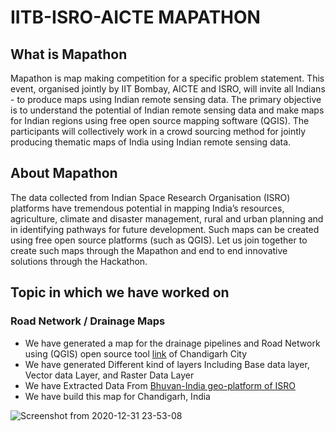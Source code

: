# IITB-ISRO-AICTE MAPATHON

## What is Mapathon
Mapathon is map making competition for a specific problem statement. This event, organised jointly by IIT Bombay, AICTE and ISRO, will invite all Indians - to produce maps using Indian remote sensing data. The primary objective is to understand the potential of Indian remote sensing data and make maps for Indian regions using free open source mapping software (QGIS). The participants will collectively work in a crowd sourcing method for jointly producing thematic maps of India using Indian remote sensing data.

## About Mapathon
The data collected from Indian Space Research Organisation (ISRO) platforms have tremendous potential in mapping India’s resources, agriculture, climate and disaster management, rural and urban planning and in identifying pathways for future development. Such maps can be created using free open source platforms (such as QGIS). Let us join together to create such maps through the Mapathon and end to end innovative solutions through the Hackathon.

## Topic in which we have worked on

### Road Network / Drainage Maps
- We have generated a map for the drainage pipelines and Road Network using (QGIS) open source tool [link](https://github.com/qgis) of Chandigarh City
- We have generated Different kind of layers Including Base data layer, Vector data Layer, and Raster Data Layer
- We have Extracted Data From [Bhuvan-India geo-platform of ISRO](https://bhuvan.nrsc.gov.in/bhuvan_links.php)
- We have build this map for Chandigarh, India

![Screenshot from 2020-12-31 23-53-08](https://user-images.githubusercontent.com/47795037/113393574-7c13c980-93b4-11eb-9372-aae7e26a5f47.png)
